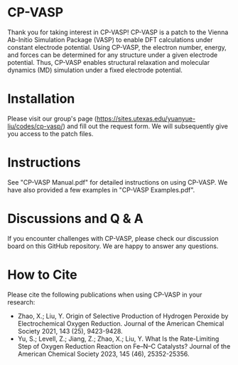 # CP-VASP
Thank you for taking interest in CP-VASP! CP-VASP is a patch to the Vienna Ab-Initio Simulation Package (VASP) to enable DFT calculations under constant electrode potential. Using CP-VASP, the electron number, energy, and forces can be determined for any structure under a given electrode potential. Thus, CP-VASP enables structural relaxation and molecular dynamics (MD) simulation under a fixed electrode potential.

# Installation
Please visit our group's page (https://sites.utexas.edu/yuanyue-liu/codes/cp-vasp/) and fill out the request form. We will subsequently give you access to the patch files.

# Instructions
See "CP-VASP Manual.pdf" for detailed instructions on using CP-VASP. We have also provided a few examples in "CP-VASP Examples.pdf".

# Discussions and Q & A
If you encounter challenges with CP-VASP, please check our discussion board on this GitHub repository. We are happy to answer any questions.

# How to Cite
Please cite the following publications when using CP-VASP in your research:
* Zhao, X.; Liu, Y. Origin of Selective Production of Hydrogen Peroxide by Electrochemical Oxygen Reduction. Journal of the American Chemical Society 2021, 143 (25), 9423-9428.
* Yu, S.; Levell, Z.; Jiang, Z.; Zhao, X.; Liu, Y. What Is the Rate-Limiting Step of Oxygen Reduction Reaction on Fe–N–C Catalysts? Journal of the American Chemical Society 2023, 145 (46), 25352-25356.
